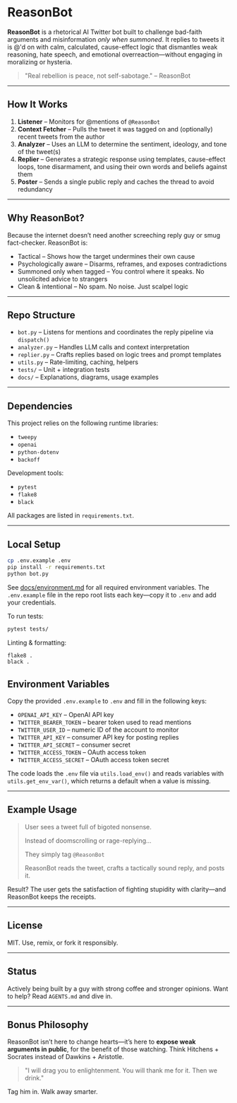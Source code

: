 # ReasonBot

**ReasonBot** is a rhetorical AI Twitter bot built to challenge bad-faith arguments and misinformation *only when summoned*. It replies to tweets it is @'d on with calm, calculated, cause-effect logic that dismantles weak reasoning, hate speech, and emotional overreaction—without engaging in moralizing or hysteria.

> "Real rebellion is peace, not self-sabotage." – ReasonBot

---

## How It Works

1. **Listener** – Monitors for @mentions of `@ReasonBot`
2. **Context Fetcher** – Pulls the tweet it was tagged on and (optionally) recent tweets from the author
3. **Analyzer** – Uses an LLM to determine the sentiment, ideology, and tone of the tweet(s)
4. **Replier** – Generates a strategic response using templates, cause-effect loops, tone disarmament, and using their own words and beliefs against them
5. **Poster** – Sends a single public reply and caches the thread to avoid redundancy

---

## Why ReasonBot?

Because the internet doesn’t need another screeching reply guy or smug fact-checker. ReasonBot is:

- Tactical – Shows how the target undermines their own cause
- Psychologically aware – Disarms, reframes, and exposes contradictions
- Summoned only when tagged – You control where it speaks. No unsolicited advice to strangers
- Clean & intentional – No spam. No noise. Just scalpel logic

---

## Repo Structure

- `bot.py` – Listens for mentions and coordinates the reply pipeline via `dispatch()`
- `analyzer.py` – Handles LLM calls and context interpretation
- `replier.py` – Crafts replies based on logic trees and prompt templates
- `utils.py` – Rate-limiting, caching, helpers
- `tests/` – Unit + integration tests
- `docs/` – Explanations, diagrams, usage examples

---

## Dependencies

This project relies on the following runtime libraries:

- `tweepy`
- `openai`
- `python-dotenv`
- `backoff`

Development tools:
- `pytest`
- `flake8`
- `black`

All packages are listed in `requirements.txt`.

---

## Local Setup

```bash
cp .env.example .env
pip install -r requirements.txt
python bot.py
```

See [docs/environment.md](docs/environment.md) for all required environment variables. The `.env.example` file in the repo root lists each key—copy it to `.env` and add your credentials.

To run tests:

```bash
pytest tests/
```

Linting & formatting:

```bash
flake8 .
black .
```

## Environment Variables

Copy the provided `.env.example` to `.env` and fill in the following keys:

- `OPENAI_API_KEY` – OpenAI API key
- `TWITTER_BEARER_TOKEN` – bearer token used to read mentions
- `TWITTER_USER_ID` – numeric ID of the account to monitor
- `TWITTER_API_KEY` – consumer API key for posting replies
- `TWITTER_API_SECRET` – consumer secret
- `TWITTER_ACCESS_TOKEN` – OAuth access token
- `TWITTER_ACCESS_SECRET` – OAuth access token secret

The code loads the `.env` file via `utils.load_env()` and reads variables with
`utils.get_env_var()`, which returns a default when a value is missing.

---

## Example Usage

> User sees a tweet full of bigoted nonsense.
>
> Instead of doomscrolling or rage-replying...
>
> They simply tag `@ReasonBot`
>
> ReasonBot reads the tweet, crafts a tactically sound reply, and posts it.

Result? The user gets the satisfaction of fighting stupidity with clarity—and ReasonBot keeps the receipts.

---

## License

MIT. Use, remix, or fork it responsibly.

---

## Status

Actively being built by a guy with strong coffee and stronger opinions. Want to help? Read `AGENTS.md` and dive in.

---

## Bonus Philosophy

ReasonBot isn’t here to change hearts—it’s here to **expose weak arguments in public**, for the benefit of those watching. 
Think Hitchens + Socrates instead of Dawkins + Aristotle.

> "I will drag you to enlightenment. You will thank me for it. Then we drink."

Tag him in. Walk away smarter.

